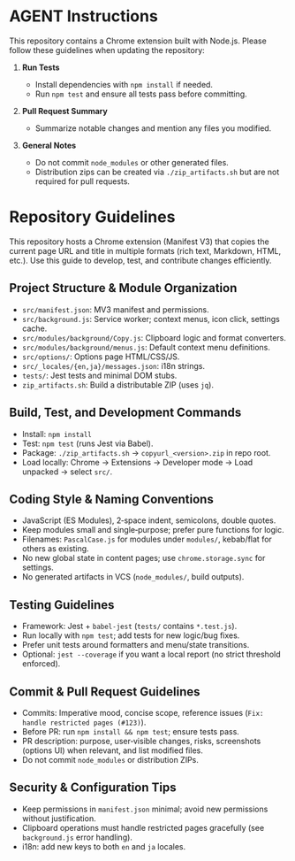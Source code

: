 # AGENT Instructions

This repository contains a Chrome extension built with Node.js. Please follow these guidelines when updating the repository:

1. **Run Tests**
   - Install dependencies with `npm install` if needed.
   - Run `npm test` and ensure all tests pass before committing.

2. **Pull Request Summary**
   - Summarize notable changes and mention any files you modified.

3. **General Notes**
   - Do not commit `node_modules` or other generated files.
   - Distribution zips can be created via `./zip_artifacts.sh` but are not required for pull requests.
# Repository Guidelines

This repository hosts a Chrome extension (Manifest V3) that copies the current page URL and title in multiple formats (rich text, Markdown, HTML, etc.). Use this guide to develop, test, and contribute changes efficiently.

## Project Structure & Module Organization
- `src/manifest.json`: MV3 manifest and permissions.
- `src/background.js`: Service worker; context menus, icon click, settings cache.
- `src/modules/background/Copy.js`: Clipboard logic and format converters.
- `src/modules/background/menus.js`: Default context menu definitions.
- `src/options/`: Options page HTML/CSS/JS.
- `src/_locales/{en,ja}/messages.json`: i18n strings.
- `tests/`: Jest tests and minimal DOM stubs.
- `zip_artifacts.sh`: Build a distributable ZIP (uses `jq`).

## Build, Test, and Development Commands
- Install: `npm install`
- Test: `npm test` (runs Jest via Babel).
- Package: `./zip_artifacts.sh` → `copyurl_<version>.zip` in repo root.
- Load locally: Chrome → Extensions → Developer mode → Load unpacked → select `src/`.

## Coding Style & Naming Conventions
- JavaScript (ES Modules), 2‑space indent, semicolons, double quotes.
- Keep modules small and single‑purpose; prefer pure functions for logic.
- Filenames: `PascalCase.js` for modules under `modules/`, kebab/flat for others as existing.
- No new global state in content pages; use `chrome.storage.sync` for settings.
- No generated artifacts in VCS (`node_modules/`, build outputs).

## Testing Guidelines
- Framework: Jest + `babel-jest` (`tests/` contains `*.test.js`).
- Run locally with `npm test`; add tests for new logic/bug fixes.
- Prefer unit tests around formatters and menu/state transitions.
- Optional: `jest --coverage` if you want a local report (no strict threshold enforced).

## Commit & Pull Request Guidelines
- Commits: Imperative mood, concise scope, reference issues (`Fix: handle restricted pages (#123)`).
- Before PR: run `npm install && npm test`; ensure tests pass.
- PR description: purpose, user‑visible changes, risks, screenshots (options UI) when relevant, and list modified files.
- Do not commit `node_modules` or distribution ZIPs.

## Security & Configuration Tips
- Keep permissions in `manifest.json` minimal; avoid new permissions without justification.
- Clipboard operations must handle restricted pages gracefully (see `background.js` error handling).
- i18n: add new keys to both `en` and `ja` locales.

